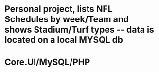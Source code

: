 # Personal project, lists NFL Schedules by week/Team and shows Stadium/Turf types -- data is located on a local MYSQL db
# Core.UI/MySQL/PHP
